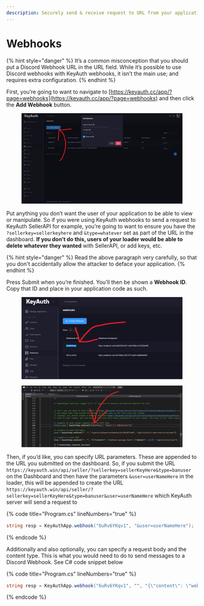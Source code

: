 ```yaml
---
description: Securely send & receive request to URL from your application
---
```


# Webhooks

{% hint style="danger" %}
It’s a common misconception that you should put a Discord Webhook URL in the URL field. While it’s possible to use Discord webhooks with KeyAuth webhooks, it isn’t the main use; and requires extra configuration.
{% endhint %}

First, you’re going to want to navigate to [https://keyauth.cc/app/?page=webhooks](https://keyauth.cc/app/?page=webhooks) and then click the **Add Webhook** button.

<figure><img src="../../.gitbook/assets/image (3).png" alt=""><figcaption></figcaption></figure>

Put anything you don’t want the user of your application to be able to view or manipulate. So if you were using KeyAuth webhooks to send a request to KeyAuth SellerAPI for example, you’re going to want to ensure you have the `?sellerkey=sellerkeyhere` and `&type=whatever` set as part of the URL in the dashboard. **If you don’t do this, users of your loader would be able to delete whatever they wanted** with SellerAPI, or add keys, etc.

{% hint style="danger" %}
Read the above paragraph very carefully, so that you don't accidentally allow the attacker to deface your application.
{% endhint %}

Press Submit when you’re finished. You’ll then be shown a **Webhook ID**. Copy that ID and place in your application code as such.

<figure><img src="../../.gitbook/assets/image (4).png" alt=""><figcaption></figcaption></figure>

<figure><img src="../../.gitbook/assets/image (1).png" alt=""><figcaption></figcaption></figure>

Then, if you’d like, you can specify URL parameters. These are appended to the URL you submitted on the dashboard. So, if you submit the URL `https://keyauth.win/api/seller/?sellerkey=sellerKeyHere&type=banuser` on the Dashboard and then have the parameters `&user=userNameHere` in the loader, this will be appended to create the URL `https://keyauth.win/api/seller/?sellerkey=sellerKeyHere&type=banuser&user=userNameHere` which KeyAuth server will send a request to

{% code title="Program.cs" lineNumbers="true" %}
```csharp
string resp = KeyAuthApp.webhook("6uRv6YKqv1", "&user=userNameHere");
```
{% endcode %}

Additionally and also optionally, you can specify a request body and the content type. This is what you would need to do to send messages to a Discord Webhook. See C# code snippet below

{% code title="Program.cs" lineNumbers="true" %}
```csharp
string resp = KeyAuthApp.webhook("6uRv6YKqv1", "", "{\"content\": \"webhook message here\",\"embeds\": null}", "application/json"); // if Discord webhook message successful, response will be empty
```
{% endcode %}
